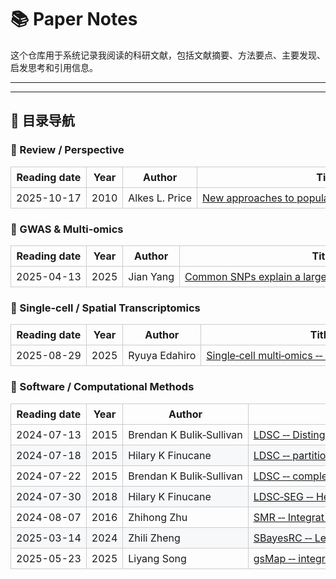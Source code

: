 # 📚 Paper Notes

这个仓库用于系统记录我阅读的科研文献，包括文献摘要、方法要点、主要发现、启发思考和引用信息。

---

---

## 🧩 目录导航

### 🧠 Review / Perspective

<table style="border-collapse:collapse;width:100%;">
  <thead>
    <tr>
      <th style="border:1px solid #ccc;padding:6px 8px;white-space:nowrap;word-break:keep-all;">Reading&nbsp;date</th>
      <th style="border:1px solid #ccc;padding:6px 8px;white-space:nowrap;word-break:keep-all;">Year</th>
      <th style="border:1px solid #ccc;padding:6px 8px;white-space:nowrap;word-break:keep-all;">Author</th>
      <th style="border:1px solid #ccc;padding:6px 8px;white-space:nowrap;word-break:keep-all;">Title</th>
    </tr>
  </thead>
  <tbody>
    <tr>
      <td style="border:1px solid #ccc;padding:6px 8px;white-space:nowrap;word-break:keep-all;">2025-10-17</td>
      <td style="border:1px solid #ccc;padding:6px 8px;white-space:nowrap;word-break:keep-all;">2010</td>
      <td style="border:1px solid #ccc;padding:6px 8px;white-space:nowrap;word-break:keep-all;">Alkes&nbsp;L.&nbsp;Price</td>
      <td style="border:1px solid #ccc;padding:6px 8px;white-space:nowrap;word-break:keep-all;">
        <nobr><a href="2025/2025-10-17_New_approaches_to_population_stratification_in_GWAS.md">
          New&nbsp;approaches&nbsp;to&nbsp;population&nbsp;stratification&nbsp;in&nbsp;GWAS
        </a></nobr>
      </td>
    </tr>
  </tbody>
</table>

### 🧬 GWAS & Multi-omics
<table style="border-collapse:collapse;width:100%;">
  <thead>
    <tr>
      <th style="border:1px solid #ccc;padding:6px 8px;white-space:nowrap;word-break:keep-all;">Reading&nbsp;date</th>
      <th style="border:1px solid #ccc;padding:6px 8px;white-space:nowrap;word-break:keep-all;">Year</th>
      <th style="border:1px solid #ccc;padding:6px 8px;white-space:nowrap;word-break:keep-all;">Author</th>
      <th style="border:1px solid #ccc;padding:6px 8px;white-space:nowrap;word-break:keep-all;">Title</th>
    </tr>
  </thead>
  <tbody>
    <tr>
      <td style="border:1px solid #ccc;padding:6px 8px;white-space:nowrap;word-break:keep-all;">2025-04-13</td>
      <td style="border:1px solid #ccc;padding:6px 8px;white-space:nowrap;word-break:keep-all;">2025</td>
      <td style="border:1px solid #ccc;padding:6px 8px;white-space:nowrap;word-break:keep-all;">Jian&nbsp;Yang</td>
      <td style="border:1px solid #ccc;padding:6px 8px;white-space:nowrap;word-break:keep-all;">
        <nobr><a href="2025/2025-04-13_Common_SNPs_explain_a_large_proportion_of_the_heritability.md">
          Common&nbsp;SNPs&nbsp;explain&nbsp;a&nbsp;large&nbsp;proportion&nbsp;of&nbsp;the&nbsp;heritability
        </a></nobr>
      </td>
    </tr>
  </tbody>
</table>

### 🧬 Single-cell / Spatial Transcriptomics

<table style="border-collapse:collapse;width:100%;">
  <thead>
    <tr>
      <th style="border:1px solid #ccc;padding:6px 8px;white-space:nowrap;word-break:keep-all;">Reading&nbsp;date</th>
      <th style="border:1px solid #ccc;padding:6px 8px;white-space:nowrap;word-break:keep-all;">Year</th>
      <th style="border:1px solid #ccc;padding:6px 8px;white-space:nowrap;word-break:keep-all;">Author</th>
      <th style="border:1px solid #ccc;padding:6px 8px;white-space:nowrap;word-break:keep-all;">Title</th>
    </tr>
  </thead>
  <tbody>
    <tr>
      <td style="border:1px solid #ccc;padding:6px 8px;white-space:nowrap;word-break:keep-all;">2025-08-29</td>
      <td style="border:1px solid #ccc;padding:6px 8px;white-space:nowrap;word-break:keep-all;">2025</td>
      <td style="border:1px solid #ccc;padding:6px 8px;white-space:nowrap;word-break:keep-all;">Ryuya&nbsp;Edahiro</td>
      <td style="border:1px solid #ccc;padding:6px 8px;white-space:nowrap;word-break:keep-all;">
        <nobr><a href="2025/2025-08-29_Deciphering_state-dependent_immune_features_from_multi-layer_omics_data_at_single-cell_resolution.md">
          Single&#8209;cell&nbsp;multi&#8209;omics&nbsp;&#8209;&#8209;&nbsp;immune&nbsp;features&nbsp;Japan
        </a></nobr>
      </td>
    </tr>
  </tbody>
</table>

### 🧰 Software / Computational Methods

<table style="border-collapse:collapse;width:100%;">
  <thead>
    <tr>
      <th style="border:1px solid #ccc;padding:6px 8px;white-space:nowrap;word-break:keep-all;">Reading&nbsp;date</th>
      <th style="border:1px solid #ccc;padding:6px 8px;white-space:nowrap;word-break:keep-all;">Year</th>
      <th style="border:1px solid #ccc;padding:6px 8px;white-space:nowrap;word-break:keep-all;">Author</th>
      <th style="border:1px solid #ccc;padding:6px 8px;white-space:nowrap;word-break:keep-all;">Title</th>
    </tr>
  </thead>
  <tbody>
    <tr>
      <td style="border:1px solid #ccc;padding:6px 8px;white-space:nowrap;word-break:keep-all;">2024-07-13</td>
      <td style="border:1px solid #ccc;padding:6px 8px;white-space:nowrap;word-break:keep-all;">2015</td>
      <td style="border:1px solid #ccc;padding:6px 8px;white-space:nowrap;word-break:keep-all;">Brendan&nbsp;K&nbsp;Bulik&#8209;Sullivan</td>
      <td style="border:1px solid #ccc;padding:6px 8px;white-space:nowrap;word-break:keep-all;">
        <nobr><a href="2024/2024-07-13_LDSC.md">LDSC&nbsp;&#8209;&#8209;&nbsp;Distinguish&nbsp;confounding&nbsp;from&nbsp;polygenicity</a></nobr>
      </td>
    </tr>
    <tr style="background:#f6f8fa;">
      <td style="border:1px solid #ccc;padding:6px 8px;white-space:nowrap;word-break:keep-all;">2024-07-18</td>
      <td style="border:1px solid #ccc;padding:6px 8px;white-space:nowrap;word-break:keep-all;">2015</td>
      <td style="border:1px solid #ccc;padding:6px 8px;white-space:nowrap;word-break:keep-all;">Hilary&nbsp;K&nbsp;Finucane</td>
      <td style="border:1px solid #ccc;padding:6px 8px;white-space:nowrap;word-break:keep-all;">
        <nobr><a href="2024/2024-07-18_LDSC_partitation_heritability.md">LDSC&nbsp;&#8209;&#8209;&nbsp;partitioning&nbsp;heritability&nbsp;by&nbsp;function&nbsp;annotation</a></nobr>
      </td>
    </tr>
    <tr>
      <td style="border:1px solid #ccc;padding:6px 8px;white-space:nowrap;word-break:keep-all;">2024-07-22</td>
      <td style="border:1px solid #ccc;padding:6px 8px;white-space:nowrap;word-break:keep-all;">2015</td>
      <td style="border:1px solid #ccc;padding:6px 8px;white-space:nowrap;word-break:keep-all;">Brendan&nbsp;K&nbsp;Bulik&#8209;Sullivan</td>
      <td style="border:1px solid #ccc;padding:6px 8px;white-space:nowrap;word-break:keep-all;">
        <nobr><a href="2024/2024-07-22_LDSC_genetic_correlation.md">LDSC&nbsp;&#8209;&#8209;&nbsp;complex&nbsp;traits&nbsp;genetic&nbsp;correlations</a></nobr>
      </td>
    </tr>
    <tr style="background:#f6f8fa;">
      <td style="border:1px solid #ccc;padding:6px 8px;white-space:nowrap;word-break:keep-all;">2024-07-30</td>
      <td style="border:1px solid #ccc;padding:6px 8px;white-space:nowrap;word-break:keep-all;">2018</td>
      <td style="border:1px solid #ccc;padding:6px 8px;white-space:nowrap;word-break:keep-all;">Hilary&nbsp;K&nbsp;Finucane</td>
      <td style="border:1px solid #ccc;padding:6px 8px;white-space:nowrap;word-break:keep-all;">
        <nobr><a href="2024/2024-07-30_LDSC-SEG.md">LDSC&#8209;SEG&nbsp;&#8209;&#8209;&nbsp;Heritability&nbsp;enrichment</a></nobr>
      </td>
    </tr>
    <tr>
      <td style="border:1px solid #ccc;padding:6px 8px;white-space:nowrap;word-break:keep-all;">2024-08-07</td>
      <td style="border:1px solid #ccc;padding:6px 8px;white-space:nowrap;word-break:keep-all;">2016</td>
      <td style="border:1px solid #ccc;padding:6px 8px;white-space:nowrap;word-break:keep-all;">Zhihong&nbsp;Zhu</td>
      <td style="border:1px solid #ccc;padding:6px 8px;white-space:nowrap;word-break:keep-all;">
        <nobr><a href="2024/2024-08-07_SMR.md">SMR&nbsp;&#8209;&#8209;&nbsp;Integrat&nbsp;GWAS&nbsp;with&nbsp;eQTL</a></nobr>
      </td>
    </tr>
    <tr style="background:#f6f8fa;">
      <td style="border:1px solid #ccc;padding:6px 8px;white-space:nowrap;word-break:keep-all;">2025-03-14</td>
      <td style="border:1px solid #ccc;padding:6px 8px;white-space:nowrap;word-break:keep-all;">2024</td>
      <td style="border:1px solid #ccc;padding:6px 8px;white-space:nowrap;word-break:keep-all;">Zhili&nbsp;Zheng</td>
      <td style="border:1px solid #ccc;padding:6px 8px;white-space:nowrap;word-break:keep-all;">
        <nobr><a href="2025/2025-03-14_SBayesRC.md">SBayesRC&nbsp;&#8209;&#8209;&nbsp;Leveraging&nbsp;functional&nbsp;annotations&nbsp;to&nbsp;improve&nbsp;polygenic&nbsp;prediction</a></nobr>
      </td>
    </tr>
    <tr>
      <td style="border:1px solid #ccc;padding:6px 8px;white-space:nowrap;word-break:keep-all;">2025-05-23</td>
      <td style="border:1px solid #ccc;padding:6px 8px;white-space:nowrap;word-break:keep-all;">2025</td>
      <td style="border:1px solid #ccc;padding:6px 8px;white-space:nowrap;word-break:keep-all;">Liyang&nbsp;Song</td>
      <td style="border:1px solid #ccc;padding:6px 8px;white-space:nowrap;word-break:keep-all;">
        <nobr><a href="2025/2025-05-23_gsMap.md">gsMap&nbsp;&#8209;&#8209;&nbsp;integrate&nbsp;GWAS&nbsp;with&nbsp;spatial&nbsp;omics</a></nobr>
      </td>
    </tr>
  </tbody>
</table>